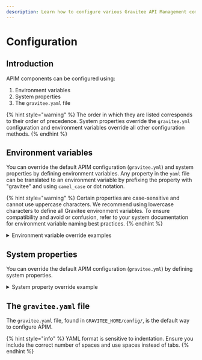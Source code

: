 ```yaml
---
description: Learn how to configure various Gravitee API Management components
---
```


# Configuration

## Introduction

APIM components can be configured using:

1. Environment variables
2. System properties
3. The `gravitee.yaml` file

{% hint style="warning" %}
The order in which they are listed corresponds to their order of precedence. System properties override the `gravitee.yml` configuration and environment variables override all other configuration methods.
{% endhint %}

## Environment variables

You can override the default APIM configuration (`gravitee.yml`) and system properties by defining environment variables. Any property in the `yaml` file can be translated to an environment variable by prefixing the property with "gravitee" and using `camel_case` or dot notation.

{% hint style="warning" %}
Certain properties are case-sensitive and cannot use uppercase characters. We recommend using lowercase characters to define all Gravitee environment variables. To ensure compatibility and avoid or confusion, refer to your system documentation for environment variable naming best practices.
{% endhint %}

<details>

<summary>Environment variable override examples</summary>

### Example 1

To override this property:

```yaml
management:
  mongodb:
    dbname: myDatabase
```

Define one of the following variables:

```
gravitee_management_mongodb_dbname=myDatabase
gravitee.management.mongodb.dbname=myDatabase
```

### Example 2

Some properties are arrays:

```yaml
analytics:
  elasticsearch:
    endpoints:
      - https://my.first.endpoint.com
      - https://my.second.endpoint.com

security:
  providers:
    - type: ldap
      context-source-username: "cn=Directory Manager"
      context-source-password: "password"
```

To translate and override, define one of the following variables:

**`camel_case`**

```
gravitee_analytics_elasticsearch_endpoints_0=https://my.first.endpoint.com
gravitee_analytics_elasticsearch_endpoints_1=https://my.second.endpoint.com

gravitee_security_providers_0_type=ldap
gravitee_security_providers_0_contextsourceusername=cn=Directory Manager
gravitee_security_providers_0_contextsourcepassword=password
```

**Dot notation**

```
gravitee.analytics.elasticsearch.endpoints[0]=https://my.first.endpoint.com
gravitee.analytics.elasticsearch.endpoints[1]=https://my.second.endpoint.com

gravitee.security.providers[0]type=ldap
gravitee.security.providers[0]context-source-username=cn=Directory Manager
gravitee.security.providers[0]context-source-password=password
gravitee.security.providers[0].users[1].password=password
```

</details>

## System properties

You can override the default APIM configuration (`gravitee.yml`) by defining system properties.

<details>

<summary>System property override example</summary>

To override this property:

```yaml
management:
  mongodb:
    dbname: myDatabase
```

Add this property to the JVM:

```
-Dmanagement.mongodb.dbname=myDatabase
```

</details>

## The `gravitee.yaml` file

The `gravitee.yaml` file, found in `GRAVITEE_HOME/config/`, is the default way to configure APIM.

{% hint style="info" %}
YAML format is sensitive to indentation. Ensure you include the correct number of spaces and use spaces instead of tabs.
{% endhint %}
